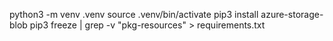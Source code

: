 python3 -m venv .venv
source .venv/bin/activate
pip3 install azure-storage-blob
pip3 freeze | grep -v "pkg-resources" > requirements.txt

